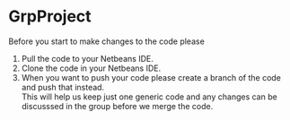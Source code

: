 # GrpProject </br>
Before you start to make changes to the code please </br>
1. Pull the code to your Netbeans IDE.</br>
2. Clone the code in your Netbeans IDE.</br>
3. When you want to push your code please create a branch of the code and push that instead.</br>
   This will help us keep just one generic code and any changes can be discusssed in the group before we merge the code.</br>
